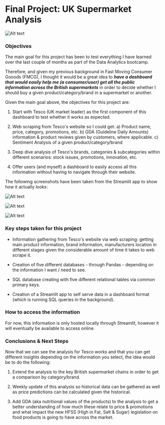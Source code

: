 # Final Project: UK Supermarket Analysis

![Alt text](tesco_logo.png)
### Objectives

The main goal for this project has been to test everything I have learned over the last couple of months as part of the Data Analytics bootcamp.

Therefore, and given my previous background in Fast Moving Consumer Gooods (FMCG), I thought it would be a great idea to _**have a dashboard that would easily help me (a consumer/user) get all the public information across the British supermarkets**_ in order to decide whether I should buy a given product/category/brand in a supermarket or another.

Given the main goal above, the objectives for this project are:

1) Start with Tesco (UK market leader) as the first component of this dashboard to test whether it works as expected.

2) Web scraping from Tesco's website so I could get:
    a) Product name, price, category, promotions, etc.
    b) GDA (Guideline Daily Amounts) information & product reviews given by customers, where applicable.
    c) Sentiment Analysis of a given product/category/brand

3) Deep dive analysis of Tesco's brands, categories & subcategories within different scenarios: stock issues, promotions, innovation, etc.

4) Offer users (and myself) a dashboard to easily access all this information without having to navigate through their website.

The following screenshots have been taken from the Streamlit app to show how it actually looks:

![Alt text](streamlit_image3.PNG)

![Alt text](streamlit_image1.PNG)

![Alt text](streamlit_image2.PNG)

### Key steps taken for this project

- Information gathering from Tesco's website via web scraping: getting main product information, brand information, manufacturers location in different stages given the considerable amount of time it takes to web scrape it.

- Creation of five different databases - through Pandas - depending on the information I want / need to see.

- SQL database creating with five different relational tables via common primary keys.

- Creation of a Streamlit app to self serve data in a dashboard format (which is running SQL queries in the background).


### How to access the information

For now, this information is only hosted locally through Streamlit, however it will eventually be available to access online. 


### Conclusions & Next Steps

Now that we can see the analysis for Tesco works and that you can get different insights depending on the information you select, the idea would be to do the following:

1) Extend the analysis to the key British supermarket chains in order to get a comparison by category/brand.

2) Weekly update of this analysis so historical data can be gathered as well as price predictions can be calculated given the historical.

3) Add GDA (aka nutritional values of the products) to the analysis to get a better understanding of how much these relate to price & promotions and what impact the new HFSS (High in Fat, Salt & Sugar) legislation on food products is going to have across the market.

